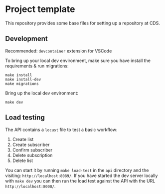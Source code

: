 # Project template

This repository provides some base files for setting up a repository at
CDS.


## Development
Recommended: `devcontainer` extension for VSCode

To bring up your local dev environment, make sure you have install the requirements & run migrations:
```
make install
make install-dev
make migrations
```

Bring up the local dev environment:
```
make dev
```

## Load testing
The API contains a `locust` file to test a basic workflow:

1. Create list
2. Create subscriber
3. Confirm subscriber
4. Delete subscription
5. Delete list

You can start it by running `make load-test` in the `api` directory and the visiting: `http://localhost:8089/`. If you have started the dev server locally with `make dev` you can then run the load test against the API with the URL `http://localhost:8000/`.